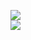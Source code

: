 [![](https://img.shields.io/badge/Made%20With-Github%20Spray-lightgrey.svg?style=for-the-badge&logo=github)](https://github.com/Annihil/github-spray#3779)  
[![](https://i.imgur.com/2DrTn0Z.gif)](https://github.com/Annihil/github-spray)